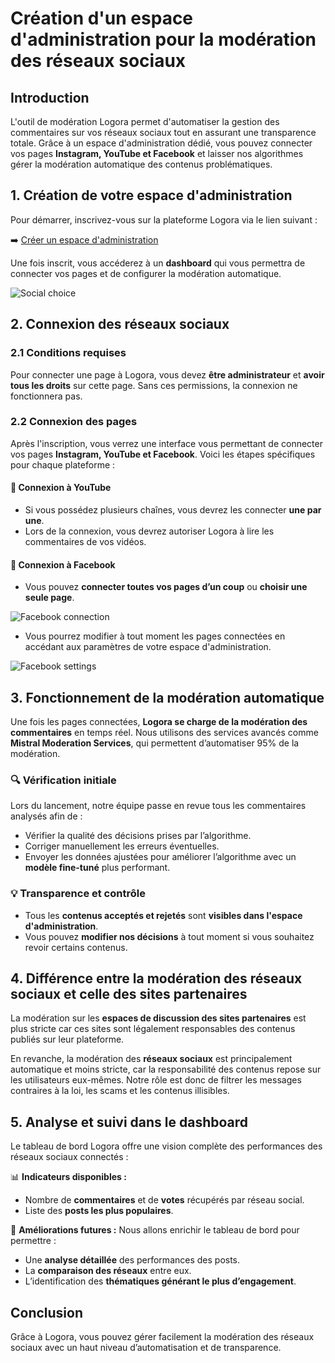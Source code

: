 # Création d'un espace d'administration pour la modération des réseaux sociaux

## Introduction

L'outil de modération Logora permet d'automatiser la gestion des commentaires sur vos réseaux sociaux tout en assurant une transparence totale. Grâce à un espace d'administration dédié, vous pouvez connecter vos pages **Instagram, YouTube et Facebook** et laisser nos algorithmes gérer la modération automatique des contenus problématiques.

## 1. Création de votre espace d'administration

Pour démarrer, inscrivez-vous sur la plateforme Logora via le lien suivant :

➡️ [Créer un espace d'administration](https://admin.logora.fr/#/signup?appType=socialModeration)

Une fois inscrit, vous accéderez à un **dashboard** qui vous permettra de connecter vos pages et de configurer la modération automatique.

![Social choice](/img/source.png)

## 2. Connexion des réseaux sociaux

### 2.1 Conditions requises

Pour connecter une page à Logora, vous devez **être administrateur** et **avoir tous les droits** sur cette page. Sans ces permissions, la connexion ne fonctionnera pas.

### 2.2 Connexion des pages

Après l'inscription, vous verrez une interface vous permettant de connecter vos pages **Instagram, YouTube et Facebook**. Voici les étapes spécifiques pour chaque plateforme :

#### 🔹 Connexion à YouTube
- Si vous possédez plusieurs chaînes, vous devrez les connecter **une par une**.
- Lors de la connexion, vous devrez autoriser Logora à lire les commentaires de vos vidéos.

#### 🔹 Connexion à Facebook
- Vous pouvez **connecter toutes vos pages d’un coup** ou **choisir une seule page**.

![Facebook connection](/img/fbchoosepage.png)

- Vous pourrez modifier à tout moment les pages connectées en accédant aux paramètres de votre espace d'administration.

![Facebook settings](/img/fbsettings.png)

## 3. Fonctionnement de la modération automatique

Une fois les pages connectées, **Logora se charge de la modération des commentaires** en temps réel. Nous utilisons des services avancés comme **Mistral Moderation Services**, qui permettent d’automatiser 95% de la modération.

### 🔍 Vérification initiale
Lors du lancement, notre équipe passe en revue tous les commentaires analysés afin de :
- Vérifier la qualité des décisions prises par l’algorithme.
- Corriger manuellement les erreurs éventuelles.
- Envoyer les données ajustées pour améliorer l’algorithme avec un **modèle fine-tuné** plus performant.

### 💡 Transparence et contrôle
- Tous les **contenus acceptés et rejetés** sont **visibles dans l'espace d'administration**.
- Vous pouvez **modifier nos décisions** à tout moment si vous souhaitez revoir certains contenus.

## 4. Différence entre la modération des réseaux sociaux et celle des sites partenaires

La modération sur les **espaces de discussion des sites partenaires** est plus stricte car ces sites sont légalement responsables des contenus publiés sur leur plateforme.

En revanche, la modération des **réseaux sociaux** est principalement automatique et moins stricte, car la responsabilité des contenus repose sur les utilisateurs eux-mêmes. Notre rôle est donc de filtrer les messages contraires à la loi, les scams et les contenus illisibles.

## 5. Analyse et suivi dans le dashboard

Le tableau de bord Logora offre une vision complète des performances des réseaux sociaux connectés :

📊 **Indicateurs disponibles :**
- Nombre de **commentaires** et de **votes** récupérés par réseau social.
- Liste des **posts les plus populaires**.

🚀 **Améliorations futures :**
Nous allons enrichir le tableau de bord pour permettre :
- Une **analyse détaillée** des performances des posts.
- La **comparaison des réseaux** entre eux.
- L’identification des **thématiques générant le plus d’engagement**.

## Conclusion

Grâce à Logora, vous pouvez gérer facilement la modération des réseaux sociaux avec un haut niveau d’automatisation et de transparence.
